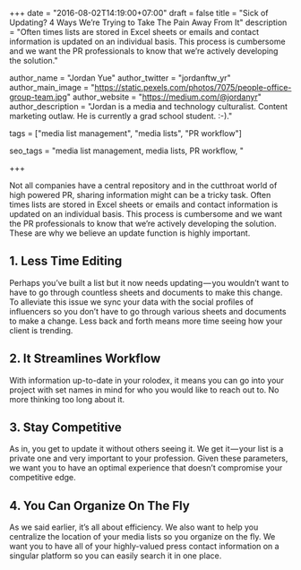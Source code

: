 +++
date = "2016-08-02T14:19:00+07:00"
draft = false
title = "Sick of Updating? 4 Ways We’re Trying to Take The Pain Away From It"
description = "Often times lists are stored in Excel sheets or emails and contact information is updated on an individual basis. This process is cumbersome and we want the PR professionals to know that we’re actively developing the solution."

author_name = "Jordan Yue"
author_twitter = "jordanftw_yr"
author_main_image = "https://static.pexels.com/photos/7075/people-office-group-team.jpg"
author_website = "https://medium.com/@jordanyr"
author_description = "Jordan is a media and technology culturalist. Content marketing outlaw. He is currently a grad school student. :-)."

tags = ["media list management", "media lists", "PR workflow"]

seo_tags = "media list management, media lists, PR workflow, "

+++

Not all companies have a central repository and in the cutthroat world of high powered PR, sharing information might can be a tricky task. Often times lists are stored in Excel sheets or emails and contact information is updated on an individual basis. This process is cumbersome and we want the PR professionals to know that we’re actively developing the solution. These are why we believe an update function is highly important.

## 1. Less Time Editing

Perhaps you’ve built a list but it now needs updating — you wouldn’t want to have to go through countless sheets and documents to make this change. To alleviate this issue we sync your data with the social profiles of influencers so you don’t have to go through various sheets and documents to make a change. Less back and forth means more time seeing how your client is trending.

## 2. It Streamlines Workflow

With information up-to-date in your rolodex, it means you can go into your project with set names in mind for who you would like to reach out to. No more thinking too long about it.

## 3. Stay Competitive

As in, you get to update it without others seeing it. We get it — your list is a private one and very important to your profession. Given these parameters, we want you to have an optimal experience that doesn’t compromise your competitive edge.

## 4. You Can Organize On The Fly

As we said earlier, it’s all about efficiency. We also want to help you centralize the location of your media lists so you organize on the fly. We want you to have all of your highly-valued press contact information on a singular platform so you can easily search it in one place.
